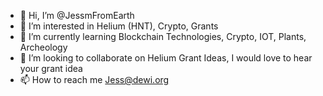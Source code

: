 - 👋 Hi, I’m @JessmFromEarth
- 👀 I’m interested in Helium (HNT), Crypto, Grants
- 🌱 I’m currently learning Blockchain Technologies, Crypto, IOT, Plants, Archeology  
- 💞️ I’m looking to collaborate on Helium Grant Ideas, I would love to hear your grant idea
- 📫 How to reach me Jess@dewi.org

<!---
JessmFromEarth/JessmFromEarth is a ✨ special ✨ repository because its `README.md` (this file) appears on your GitHub profile.
You can click the Preview link to take a look at your changes.
--->
